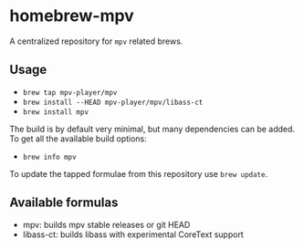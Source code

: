 homebrew-mpv
============

A centralized repository for `mpv` related brews.

Usage
-----

 *  `brew tap mpv-player/mpv`
 *  `brew install --HEAD mpv-player/mpv/libass-ct`
 *  `brew install mpv`

The build is by default very minimal, but many dependencies can be added.
To get all the available build options:

 *  `brew info mpv`

To update the tapped formulae from this repository use `brew update`.

Available formulas
------------------

 *  mpv: builds mpv stable releases or git HEAD
 *  libass-ct: builds libass with experimental CoreText support

